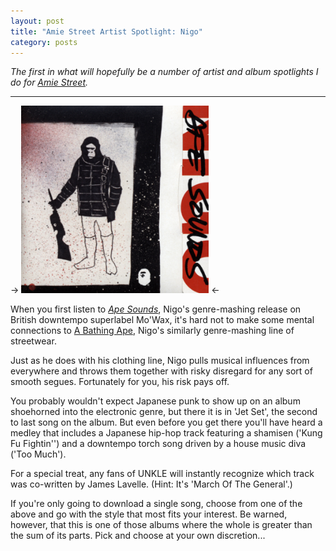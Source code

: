 ```yaml
---
layout: post
title: "Amie Street Artist Spotlight: Nigo"
category: posts
---
```


_The first in what will hopefully be a number of artist and album spotlights I do for <a href="http://www.amiestreet.com">Amie Street</a>._
***
-> <img src="/images/nigo-ape-sounds.jpg" alt="Nigo Ape Sounds Album" title="Nigo" width="300" height="300"/> <-

When you first listen to <em><a href="http://amiestreet.com/nigo#album-40771">Ape Sounds</a></em>, Nigo's genre-mashing release on British downtempo superlabel Mo'Wax, it's hard not to make some mental connections to <a href="http://www.bape.com/">A Bathing Ape</a>, Nigo's similarly genre-mashing line of streetwear.

Just as he does with his clothing line, Nigo pulls musical influences from everywhere and throws them together with risky disregard for any sort of smooth segues. Fortunately for you, his risk pays off.

You probably wouldn't expect Japanese punk to show up on an album shoehorned into the electronic genre, but there it is in 'Jet Set', the second to last song on the album. But even before you get there you'll have heard a medley that includes a Japanese hip-hop track featuring a shamisen ('Kung Fu Fightin'') and a downtempo torch song driven by a house music diva ('Too Much').

For a special treat, any fans of UNKLE will instantly recognize which track was co-written by James Lavelle. (Hint: It's 'March Of The General'.)

If you're only going to download a single song, choose from one of the above and go with the style that most fits your interest. Be warned, however, that this is one of those albums where the whole is greater than the sum of its parts. Pick and choose at your own discretion...